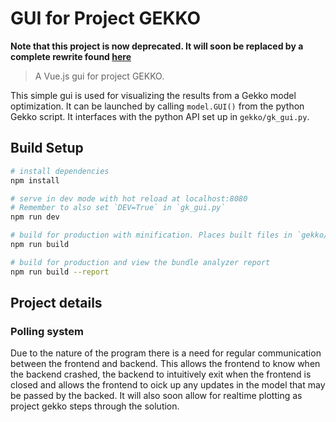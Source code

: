 # GUI for Project GEKKO

**Note that this project is now deprecated. It will soon be replaced by a complete rewrite found [here](https://github.com/dhill2522/GekkoGui)**

> A Vue.js gui for project GEKKO.

This simple gui is used for visualizing the results from a Gekko model
optimization. It can be launched by calling `model.GUI()` from the python Gekko
script. It interfaces with the python API set up in `gekko/gk_gui.py`.

## Build Setup

``` bash
# install dependencies
npm install

# serve in dev mode with hot reload at localhost:8080
# Remember to also set `DEV=True` in `gk_gui.py`
npm run dev

# build for production with minification. Places built files in `gekko/static`
npm run build

# build for production and view the bundle analyzer report
npm run build --report
```

## Project details

### Polling system
Due to the nature of the program there is a need for regular communication
between the frontend and backend. This allows the frontend to know when the
backend crashed, the backend to intuitively exit when the frontend is closed
and allows the frontend to oick up any updates in the model that may be passed
by the backed. It will also soon allow for realtime plotting as project gekko
steps through the solution.
